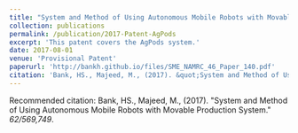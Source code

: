 ```yaml
---
title: "System and Method of Using Autonomous Mobile Robots with Movable Production System"
collection: publications
permalink: /publication/2017-Patent-AgPods
excerpt: 'This patent covers the AgPods system.'
date: 2017-08-01
venue: 'Provisional Patent'
paperurl: 'http://bankh.github.io/files/SME_NAMRC_46_Paper_140.pdf'
citation: 'Bank, HS., Majeed, M., (2017). &quot;System and Method of Using Autonomous Mobile Robots with Movable Production System.&quot; <i>62/569,749</i>.'
---
```


Recommended citation: Bank, HS., Majeed, M., (2017). &quot;System and Method of Using Autonomous Mobile Robots with Movable Production System.&quot; <i>62/569,749</i>.
